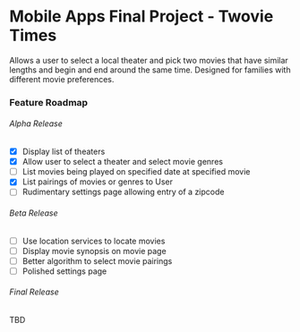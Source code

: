 # Mobile Apps Final Project - Twovie Times

Allows a user to select a local theater and pick two movies that have similar
lengths and begin and end around the same time. Designed for families with
different movie preferences.

### Feature Roadmap

###### Alpha Release
- [x] Display list of theaters
- [x] Allow user to select a theater and select movie genres
- [ ] List movies being played on specified date at specified movie
- [x] List pairings of movies or genres to User
- [ ] Rudimentary settings page allowing entry of a zipcode

###### Beta Release
- [ ] Use location services to locate movies
- [ ] Display movie synopsis on movie page
- [ ] Better algorithm to select movie pairings
- [ ] Polished settings page

###### Final Release
TBD

